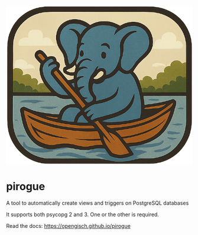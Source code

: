 ![logo](https://github.com/opengisch/pirogue/blob/master/pirogue.png?raw=true)

# pirogue
A tool to automatically create views and triggers on PostgreSQL databases

It supports both psycopg 2 and 3. One or the other is required.

Read the docs: https://opengisch.github.io/pirogue
